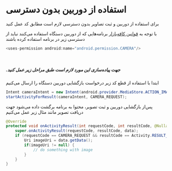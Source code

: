 &#x202b;
# استفاده از دوربین بدون دسترسی
&#x202b;
برای استفاده از دوربین و ثبت تصاویر بدون دسترسی لازم است مطابق کد عمل کنید

با توجه به [قوانین کافه‌بازار](https://developers.cafebazaar.ir/fa/app-publish-guidelines/) برنامه‌هایی که از دوربین دستگاه استفاده می‌کنند نباید از دسترسی زیر در برنامه استفاده کرده باشند
```Java
<uses-permission android:name="android.permission.CAMERA"/>
```
&#x202b;
##### .جهت پیاده‌سازی این مورد لازم است طبق مراحل زیر عمل کنید

&#x202b;
ابتدا با استفاده از قطع کد زیر درخواست بازگشایی دوربین دستگاه را ارسال می‌کنیم
```Java
Intent cameraIntent = new Intent(android.provider.MediaStore.ACTION_IMAGE_CAPTURE);
startActivityForResult(cameraIntent, CAMERA_REQUEST);
```
&#x202b;
پس‌از بازگشایی دوربین و ثبت تصویر، محتوا به برنامه برگشت داده می‌شود
جهت دریافت تصویر مانند مثال زیر عمل می‌کنیم
```Java
@Override
protected void onActivityResult(int requestCode, int resultCode, @Nullable Intent data) {
	super.onActivityResult(requestCode, resultCode, data);
	if (requestCode == CAMERA_REQUEST && resultCode == Activity.RESULT_OK) {
		Uri imageUri = data.getData();
		if(imageUri != null) {
			// do something with image
		}
	}
}
```
